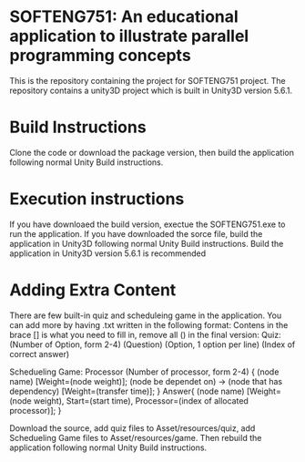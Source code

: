 # SOFTENG751: An educational application to illustrate parallel programming concepts 
This is the repository containing the project for SOFTENG751 project. The repository contains a unity3D project which is built in Unity3D version 5.6.1.

# Build Instructions
Clone the code or download the package version, then build the application following normal Unity Build instructions.

# Execution instructions
If you have downloaed the build version, exectue the SOFTENG751.exe to run the application.
If you have downloaded the sorce file, build the application in Unity3D following normal Unity Build instructions. Build the application in Unity3D version 5.6.1 is recommended

# Adding Extra Content
There are few built-in quiz and scheduleing game in the application. You can add more by having .txt written in the following format:
Contens in the brace [] is what you need to fill in, remove all () in the final version:
Quiz:
(Number of Option, form 2-4)
(Question)
(Option, 1 option per line)
(Index of correct answer)

Schedueling Game:
Processor (Number of processor, form 2-4) {
(node name)	 [Weight=(node weight)];
(node be dependet on) -> (node that has dependency)	 [Weight=(transfer time)];
}
Answer{
(node name) [Weight=(node weight), Start=(start time), Processor=(index of allocated processor)];
}

Download the source, add quiz files to Asset/resources/quiz, add Schedueling Game files to Asset/resources/game. Then rebuild the application following normal Unity Build instructions.
